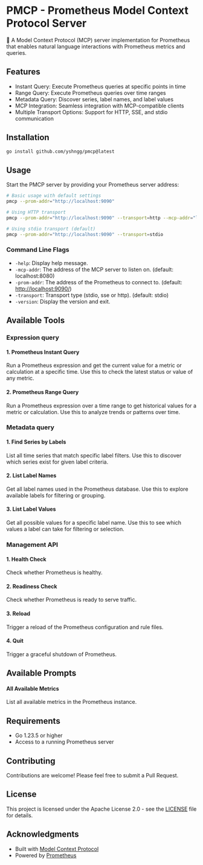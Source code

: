 # PMCP - Prometheus Model Context Protocol Server

🚀 A Model Context Protocol (MCP) server implementation for Prometheus that enables natural language interactions with Prometheus metrics and queries.

## Features

- Instant Query: Execute Prometheus queries at specific points in time
- Range Query: Execute Prometheus queries over time ranges
- Metadata Query: Discover series, label names, and label values
- MCP Integration: Seamless integration with MCP-compatible clients
- Multiple Transport Options: Support for HTTP, SSE, and stdio communication

## Installation

```bash
go install github.com/yshngg/pmcp@latest
```

## Usage

Start the PMCP server by providing your Prometheus server address:

```bash
# Basic usage with default settings
pmcp --prom-addr="http://localhost:9090"

# Using HTTP transport
pmcp --prom-addr="http://localhost:9090" --transport=http --mcp-addr="localhost:8080"

# Using stdio transport (default)
pmcp --prom-addr="http://localhost:9090" --transport=stdio
```

### Command Line Flags

- `-help`: Display help message.
- `-mcp-addr`: The address of the MCP server to listen on. (default: localhost:8080)
- `-prom-addr`: The address of the Prometheus to connect to. (default: <http://localhost:9090/>)
- `-transport`: Transport type (stdio, sse or http). (default: stdio)
- `-version`: Display the version and exit.

## Available Tools

### Expression query

#### 1. Prometheus Instant Query

Run a Prometheus expression and get the current value for a metric or calculation at a specific time. Use this to check the latest status or value of any metric.

#### 2. Prometheus Range Query

Run a Prometheus expression over a time range to get historical values for a metric or calculation. Use this to analyze trends or patterns over time.

### Metadata query

#### 1. Find Series by Labels

List all time series that match specific label filters. Use this to discover which series exist for given label criteria.

#### 2. List Label Names

Get all label names used in the Prometheus database. Use this to explore available labels for filtering or grouping.

#### 3. List Label Values

Get all possible values for a specific label name. Use this to see which values a label can take for filtering or selection.

### Management API

#### 1. Health Check

Check whether Prometheus is healthy.

#### 2. Readiness Check

Check whether Prometheus is ready to serve traffic.

#### 3. Reload

Trigger a reload of the Prometheus configuration and rule files.

#### 4. Quit

Trigger a graceful shutdown of Prometheus.

## Available Prompts

#### All Available Metrics

List all available metrics in the Prometheus instance.

## Requirements

- Go 1.23.5 or higher
- Access to a running Prometheus server

## Contributing

Contributions are welcome! Please feel free to submit a Pull Request.

## License

This project is licensed under the Apache License 2.0 - see the [LICENSE](LICENSE) file for details.

## Acknowledgments

- Built with [Model Context Protocol](https://github.com/modelcontextprotocol/go-sdk)
- Powered by [Prometheus](https://prometheus.io/)
